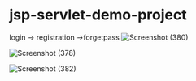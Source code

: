 # jsp-servlet-demo-project
login -> registration ->forgetpass
![Screenshot (380)](https://user-images.githubusercontent.com/69300877/173365815-131b156a-ec89-4c6d-822c-97eb11e52b72.png)

![Screenshot (378)](https://user-images.githubusercontent.com/69300877/173366006-206f8680-6750-432c-be56-2d52ac6cb136.png)

![Screenshot (382)](https://user-images.githubusercontent.com/69300877/173366120-af515199-978c-4fbc-9176-2cae808cd7d3.png)
